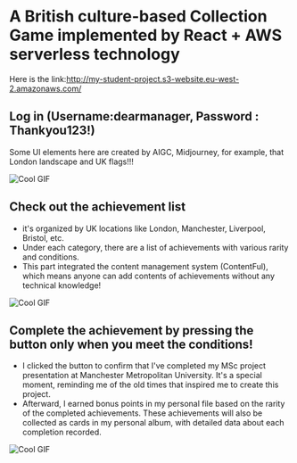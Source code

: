 # A British culture-based Collection Game implemented by React + AWS serverless technology
Here is the link:http://my-student-project.s3-website.eu-west-2.amazonaws.com/

## Log in (Username:dearmanager, Password : Thankyou123!)
Some UI elements here are created by AIGC, Midjourney, for example, that London landscape and UK flags!!!

![Cool GIF](https://github.com/RoyLuoNanjing/react-student-life-UK-achievements/blob/master/src/gif/login.gif)

## Check out the achievement list
* it's organized by UK locations like London, Manchester, Liverpool, Bristol, etc.
* Under each category, there are a list of achievements with various rarity and conditions.
* This part integrated the content management system (ContentFul), which means anyone can add contents of achievements without any technical knowledge!

![Cool GIF](https://github.com/RoyLuoNanjing/react-student-life-UK-achievements/blob/master/src/gif/main.gif)

## Complete the achievement by pressing the button only when you meet the conditions!
* I clicked the button to confirm that I've completed my MSc project presentation at Manchester Metropolitan University. It's a special moment, reminding me of the old times that inspired me to create this project.
* Afterward, I earned bonus points in my personal file based on the rarity of the completed achievements. These achievements will also be collected as cards in my personal album, with detailed data about each completion recorded.

![Cool GIF](https://github.com/RoyLuoNanjing/react-student-life-UK-achievements/blob/master/src/gif/complete.gif)
